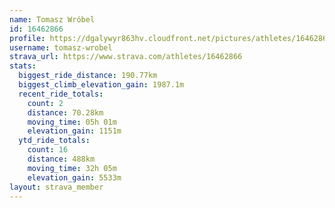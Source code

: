 ```yaml
---
name: Tomasz Wróbel
id: 16462866
profile: https://dgalywyr863hv.cloudfront.net/pictures/athletes/16462866/10169785/1/large.jpg
username: tomasz-wrobel
strava_url: https://www.strava.com/athletes/16462866
stats:
  biggest_ride_distance: 190.77km
  biggest_climb_elevation_gain: 1987.1m
  recent_ride_totals:
    count: 2
    distance: 70.28km
    moving_time: 05h 01m
    elevation_gain: 1151m
  ytd_ride_totals:
    count: 16
    distance: 488km
    moving_time: 32h 05m
    elevation_gain: 5533m
layout: strava_member
--- 
```

